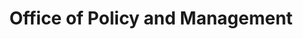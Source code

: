 ---
schema: default
title: Office of Policy and Management
description: >-
  The Office of Policy and Management (OPM) functions as the Governor’s staff
  agency and plays a central role in state government, providing the information
  and analysis used to formulate public policy for the State.
logo: 'http://www.ct.gov/opm/lib/opm/v4/opm_v4_header_01.gif'
---